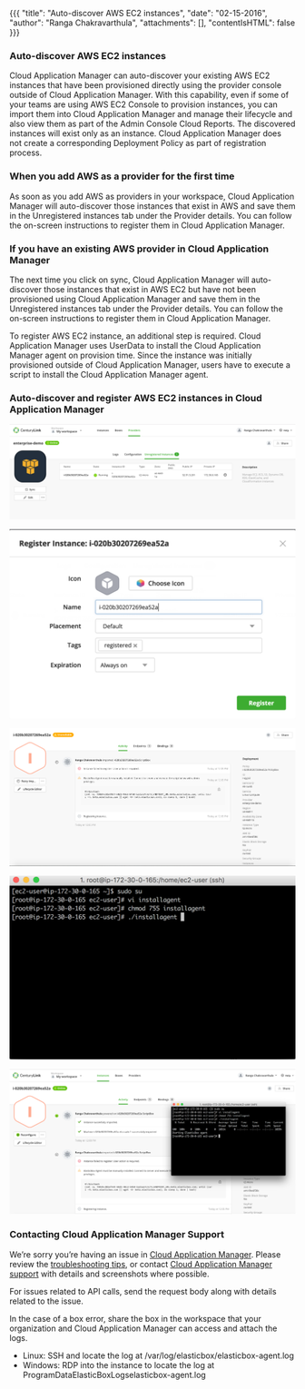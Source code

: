 {{{
"title": "Auto-discover AWS EC2 instances",
"date": "02-15-2016",
"author": "Ranga Chakravarthula",
"attachments": [],
"contentIsHTML": false
}}}

### Auto-discover AWS EC2 instances

Cloud Application Manager can auto-discover your existing AWS EC2 instances that have been provisioned directly using the provider console outside of Cloud Application Manager. With this capability, even if some of your teams are using AWS EC2 Console to provision instances, you can import them into Cloud Application Manager and manage their lifecycle and also view them as part of the Admin Console Cloud Reports. The discovered instances will exist only as an instance. Cloud Application Manager does not create a corresponding Deployment Policy as part of registration process.

### When you add AWS as a provider for the first time

As soon as you add AWS as providers in your workspace, Cloud Application Manager will auto-discover those instances that exist in AWS and save them in the Unregistered instances tab under the Provider details. You can follow the on-screen instructions to register them in Cloud Application Manager.

### If you have an existing AWS provider in Cloud Application Manager

The next time you click on sync, Cloud Application Manager will auto-discover those instances that exist in AWS EC2 but have not been provisioned using Cloud Application Manager and save them in the Unregistered instances tab under the Provider details. You can follow the on-screen instructions to register them in Cloud Application Manager.

To register AWS EC2 instance, an additional step is required. Cloud Application Manager uses UserData to install the Cloud Application Manager agent on provision time. Since the instance was initially provisioned outside of Cloud Application Manager, users have to execute a script to install the Cloud Application Manager agent.


### Auto-discover and register AWS EC2 instances in Cloud Application Manager

![Unregistered Instances](../../images/cloud-application-manager/aws-provider-unregisteredInstances.png)

![Register Instance](../../images/cloud-application-manager/aws-provider-registerInstance.png)

![Register Instance Manual Intervention](../../images/cloud-application-manager/aws-registerinstance-manualintervention.png)

![Agent Install](../../images/cloud-application-manager/aws-provider-agentInstallscript.png)

![Register Instance Successful](../../images/cloud-application-manager/aws-provider-registerinstancesuccessful.png)

### Contacting Cloud Application Manager Support

We’re sorry you’re having an issue in [Cloud Application Manager](https://www.ctl.io/cloud-application-manager/). Please review the [troubleshooting tips](..Troubleshooting/troubleshooting-tips.md), or contact [Cloud Application Manager support](mailto:cloudsupport@centurylink.com) with details and screenshots where possible.

For issues related to API calls, send the request body along with details related to the issue.

In the case of a box error, share the box in the workspace that your organization and Cloud Application Manager can access and attach the logs.
* Linux: SSH and locate the log at /var/log/elasticbox/elasticbox-agent.log
* Windows: RDP into the instance to locate the log at ProgramDataElasticBoxLogselasticbox-agent.log
